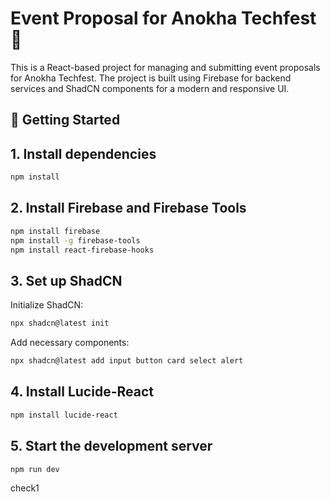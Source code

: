 # Event Proposal for Anokha Techfest 🌟
This is a React-based project for managing and submitting event proposals for Anokha Techfest. The project is built using Firebase for backend services and ShadCN components for a modern and responsive UI.

## 🚀 Getting Started

## 1. Install dependencies

```sh
npm install
```

## 2. Install Firebase and Firebase Tools

```sh
npm install firebase
npm install -g firebase-tools
npm install react-firebase-hooks
```
## 3. Set up ShadCN
Initialize ShadCN:
```sh
npx shadcn@latest init
```

Add necessary components:
```sh
npx shadcn@latest add input button card select alert
```
## 4. Install Lucide-React

```sh
npm install lucide-react
```

## 5. Start the development server
```sh
npm run dev
```
check1
